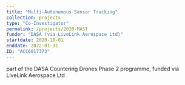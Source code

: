 ```yaml
---
title: "Multi-Autonomous Sensor Tracking"
collection: projects
type: "Co-Investigator"
permalink: /projects/2020-MAST
funder: "DASA (via LiveLink Aerospace Ltd)"
startdate: 2020-10-01
enddate: 2022-01-31
ID: "ACC6017373"
---
```


part of the DASA Countering Drones Phase 2 programme, funded via LiveLink Aerospace Ltd
